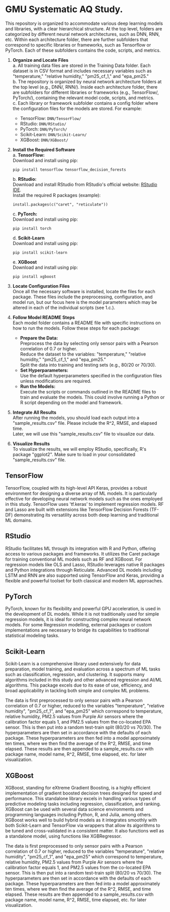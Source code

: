 # GMU Systematic AQ Study.

This repository is organized to accommodate various deep learning models and libraries, with a clear hierarchical structure. At the top level, folders are categorized by different neural network architectures, such as DNN, RNN, etc. Within each architecture folder, there are further subfolders that correspond to specific libraries or frameworks, such as Tensorflow or PyTorch. Each of these subfolders contains the code, scripts, and metrics.

1. **Organize and Locate Files**  
   a. All training data files are stored in the Training Data folder. Each dataset is in CSV format and includes necessary variables such as "temperature," "relative humidity," "pm25_cf_1," and "epa_pm25."  
   b. The repository is organized by neural network architecture folders at the top level (e.g., DNN/, RNN/). Inside each architecture folder, there are subfolders for different libraries or frameworks (e.g., TensorFlow/, PyTorch/), containing the relevant model code, scripts, and metrics.  
   c. Each library or framework subfolder contains a config folder where the configuration files for the models are stored. For example:  
      - TensorFlow: `DNN/TensorFlow/`  
      - RStudio: `DNN/RStudio/`  
      - PyTorch: `DNN/PyTorch/`  
      - Scikit-Learn: `DNN/Scikit-Learn/`  
      - XGBoost: `DNN/XGBoost/`

2. **Install the Required Software**  
   a. **TensorFlow:**  
      Download and install using pip:  
      ```
      pip install tensorflow tensorflow_decision_forests
      ```
   b. **RStudio:**  
      Download and install RStudio from RStudio's official website: [RStudio IDE](https://www.rstudio.com/categories/rstudio-ide/).  
      Install the required R packages (example):  
      ```
      install.packages(c("caret", "reticulate"))
      ```
   c. **PyTorch:**  
      Download and install using pip:  
      ```
      pip install torch
      ```
   d. **Scikit-Learn**  
      Download and install using pip:  
      ```
      pip install scikit-learn
      ```
   e. **XGBoost**  
      Download and install using pip:  
      ```
      pip install xgboost
      ```

3. **Locate Configuration Files**  
   Once all the necessary software is installed, locate the files for each package. These files include the preprocessing, configuration, and model run, but our focus here is the model parameters which may be altered in each of the individual scripts (see 1.c.).

4. **Follow Model README Steps**  
   Each model folder contains a README file with specific instructions on how to run the models. Follow these steps for each package:  
   - **Prepare the Data:**  
     Preprocess the data by selecting only sensor pairs with a Pearson correlation of 0.7 or higher.  
     Reduce the dataset to the variables: "temperature," "relative humidity," "pm25_cf_1," and "epa_pm25."  
     Split the data into training and testing sets (e.g., 80/20 or 70/30).  
   - **Set Hyperparameters:**  
     Use the default hyperparameters specified in the configuration files unless modifications are required.  
   - **Run the Models:**  
     Execute the scripts or commands outlined in the README files to train and evaluate the models. This could involve running a Python or R script depending on the model and framework.

5. **Integrate All Results**  
   After running the models, you should load each output into a "sample_results.csv" file. Please include the R^2, RMSE, and elapsed time.  
   Later, we will use this "sample_results.csv" file to visualize our data.

6. **Visualize Results**  
   To visualize the results, we will employ RStudio, specifically, R's package "ggplot2". Make sure to load in your consolidated "sample_results.csv" file.

## TensorFlow

TensorFlow, coupled with its high-level API Keras, provides a robust environment for designing a diverse array of ML models. It is particularly effective for developing neural network models such as the ones employed in this study. TensorFlow uses 'tf.keras’ to implement regression models. RF and Lasso are built with extensions like TensorFlow Decision Forests (TF-DF) demonstrating its versatility across both deep learning and traditional ML domains.

## RStudio

RStudio facilitates ML through its integration with R and Python, offering access to various packages and frameworks. It utilizes the Caret package for training conventional ML models such as RF and XGBoost. For regression models like OLS and Lasso, RStudio leverages native R packages and Python integrations through Reticulate. Advanced DL models including LSTM and RNN are also supported using TensorFlow and Keras, providing a flexible and powerful toolset for both classical and modern ML approaches.

## PyTorch

PyTorch, known for its flexibility and powerful GPU acceleration, is used in the development of DL models. While it is not traditionally used for simple regression models, it is ideal for constructing complex neural network models. For some Regression modelling, external packages or custom implementations are necessary to bridge its capabilities to traditional statistical modeling tasks.

## Scikit-Learn

Scikit-Learn is a comprehensive library used extensively for data preparation, model training, and evaluation across a spectrum of ML tasks such as classification, regression, and clustering. It supports many algorithms included in this study and other advanced regression and AI/ML algorithms. This package excels due to its ease of use, efficiency, and broad applicability in tackling both simple and complex ML problems.

The data is first preprocessed to only sensor pairs with a Pearson correlation of 0.7 or higher, reduced to the variables "temperature", "relative humidity", "pm25_cf_1", and "epa_pm25" which correspond to temperature, relative humidity, PM2.5 values from Purple Air sensors where the calibration factor equals 1, and PM2.5 values from the co-located EPA sensor. This is then put into a random test-train split (80/20 vs 70/30). The hyperparameters are then set in accordance with the defaults of each package. These hyperparameters are then fed into a model approximately ten times, where we then find the average of the R^2, RMSE, and time elapsed. These results are then appended to a sample_results.csv with package name, model name, R^2, RMSE, time elapsed, etc. for later visualization.

## XGBoost

XGBoost, standing for eXtreme Gradient Boosting, is a highly efficient implementation of gradient boosted decision trees designed for speed and performance. This standalone library excels in handling various types of predictive modeling tasks including regression, classification, and ranking. XGBoost can be used with several data science environments and programming languages including Python, R, and Julia, among others. XGBoost works well to build hybrid models as it integrates smoothly with both Scikit-Learn and TensorFlow via wrappers that allow its algorithms to be tuned and cross-validated in a consistent matter. It also functions well as a standalone model, using functions like XGBRegressor.

The data is first preprocessed to only sensor pairs with a Pearson correlation of 0.7 or higher, reduced to the variables "temperature", "relative humidity", "pm25_cf_1", and "epa_pm25" which correspond to temperature, relative humidity, PM2.5 values from Purple Air sensors where the calibration factor equals 1, and PM2.5 values from the co-located EPA sensor. This is then put into a random test-train split (80/20 vs 70/30). The hyperparameters are then set in accordance with the defaults of each package. These hyperparameters are then fed into a model approximately ten times, where we then find the average of the R^2, RMSE, and time elapsed. These results are then appended to a sample_results.csv with package name, model name, R^2, RMSE, time elapsed, etc. for later visualization.
